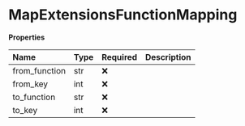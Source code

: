 # MapExtensionsFunctionMapping

**Properties**

| Name          | Type | Required | Description |
| :------------ | :--- | :------- | :---------- |
| from_function | str  | ❌       |             |
| from_key      | int  | ❌       |             |
| to_function   | str  | ❌       |             |
| to_key        | int  | ❌       |             |

